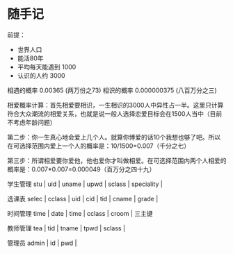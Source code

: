 # 随手记
前提：
* 世界人口
* 能活80年
* 平均每天能遇到 1000
* 认识的人约 3000

相遇的概率 0.00365 (两万份之73)
相识的概率 0.000000375 (八百万分之三)

相爱概率计算：首先相爱要相识，一生相识的3000人中异性占一半。这里只计算符合大众潮流的相爱关系，也就是说一般人选择恋爱目标会在1500人当中（目前不考虑年龄问题）

第二步：你一生真心地会爱上几个人。就算你博爱的话10个我想也够了吧。所以在可选择范围内爱上一个人的概率是：10/1500=0.007（千分之七）

第三步：所谓相爱要你爱他，他也爱你才叫做相爱。在可选择范围内两个人相爱的概率是：0.007*0.007=0.000049（百万分之四十九） 


学生管理 stu
| uid | uname | upwd | sclass | speciality |

选课表 selec
| cclass | uid | cid | tid | cname | grade |

时间管理 time
| date | time | cclass | croom | 三主键

教师管理 tea
| tid | tname | tpwd | sclass |

管理员 admin
| id | pwd |



